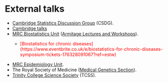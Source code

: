 # External talks

* [Cambridge Statistics Discussion Group](https://talks.cam.ac.uk/show/index/44749) (CSDG).
* [Cambridge talks](https://talks.cam.ac.uk/index)
* [MRC Biostatistics Unit](https://talks.cam.ac.uk/show/index/7411) ([Armitage Lectures and Workshops](https://www.mrc-bsu.cam.ac.uk/news-and-events/armitage-lectureships-and-workshops/)).
  - <p><span style="color:red">[Biostatistics for chronic diseases](https://www.eventbrite.co.uk/e/biostatistics-for-chronic-diseases-symposium-tickets-176328091067?ref=estw)</span></p>
* [MRC Epidemiology Unit](http://www.mrc-epid.cam.ac.uk/events).
* The Royal Society of Medicine ([Medical Genetics Section](https://www.rsm.ac.uk/sections/medical-genetics-section/)).
* [Trinity College Science Society](http://talks.cam.ac.uk/show/index/28326) (TCSS).
